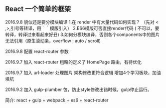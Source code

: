 ## React 一个简单的框架


2016.9.8
貌似还是要分模块编译
1.在 render 中有大量代码如何实现？ （先对 < ,>,引号等转译，用｀｀模版引入）
2.ES6模版可否直接render代码 ( 不可以，要转译，转译过来看起来好丑)
3.如何分模块编译，否则各个components中的图片无法引用（原生滚动条，overflow : auto / scroll)

2016.9.8
配置 react-router 参数

2016.9.7
加入 react-router
粗略的定义了 HomePage 路由，有待优化

2016.9.7
加入 url-loader 处理图片
架构修改更符合逻辑
增加4个学习板块，加油填坑

2016.9.2
加入 gulp-plumber 包，防止style修改出错时候，gulp停止运行。

简介:
react + gulp + webpack + es6 + react-router
